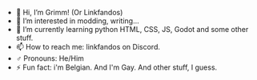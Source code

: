 - 👋 Hi, I’m Grimm! (Or Linkfandos)
- 👀 I’m interested in modding, writing...
- 🌱 I’m currently learning python HTML, CSS, JS, Godot and some other stuff.
- 📫 How to reach me: linkfandos on Discord.
- ♂️ Pronouns: He/Him
- ⚡ Fun fact: i'm Belgian. And I'm Gay. And other stuff, I guess.

<!---
LinkfandosVF/LinkfandosVF is a ✨ special ✨ repository because its `README.md` (this file) appears on your GitHub profile.
You can click the Preview link to take a look at your changes.
--->
